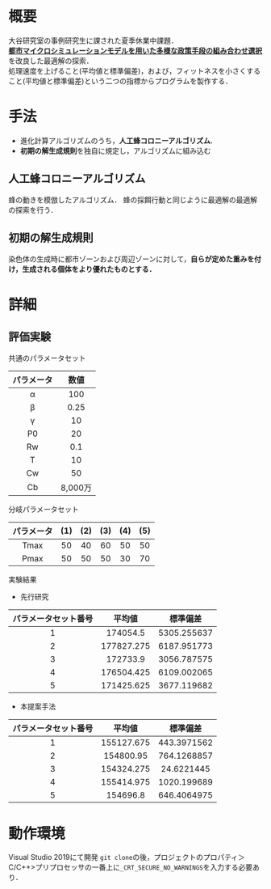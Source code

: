 
# 概要
大谷研究室の事例研究生に課された夏季休業中課題．  
[**都市マイクロシミュレーションモデルを用いた多様な政策手段の組み合わせ選択**](http://library.jsce.or.jp/jsce/open/00039/201211_no46/pdf/161.pdf)を改良した最適解の探索．  
処理速度を上げること(平均値と標準偏差)，および，フィットネスを小さくすること(平均値と標準偏差)という二つの指標からプログラムを製作する．  

# 手法
- 進化計算アルゴリズムのうち，**人工蜂コロニーアルゴリズム.**
- **初期の解生成規則**を独自に規定し，アルゴリズムに組み込む

## 人工蜂コロニーアルゴリズム
蜂の動きを模倣したアルゴリズム．
蜂の採餌行動と同じように最適解の最適解の探索を行う．

## 初期の解生成規則
染色体の生成時に都市ゾーンおよび周辺ゾーンに対して，**自らが定めた重みを付け，生成される個体をより優れたものとする．**

# 詳細

## 評価実験
共通のパラメータセット

|パラメータ|数値|
|:---:|:---:|
|α	|100|
|β	|0.25|
|γ	|10|
|P0|	20|
|Rw	|0.1|
|T	|10|
|Cw|	50|
|Cb|8,000万|

分岐パラメータセット

|パラメータ|(1)|(2)|(3)|(4)|(5)|
|:---:|:---:|:---:|:---:|:---:|:---:|
|Tmax|50|40|60|50|50|
|Pmax|50|50|50|30|70|]

実験結果

- 先行研究

|パラメータセット番号|平均値|標準偏差|
|:---:|:---:|:---:|
|1|174054.5|	5305.255637|
|2|177827.275|	6187.951773|
|3|172733.9	|3056.787575|
|4|176504.425	|6109.002065|
|5|171425.625	|3677.119682|

- 本提案手法

|パラメータセット番号|平均値|標準偏差|
|:---:|:---:|:---:|
|1|155127.675|	443.3971562|
|2|154800.95	|764.1268857|
|3|154324.275	|24.6221445|
|4|155414.975	|1020.199689|
|5|154696.8	|646.4064975|


# 動作環境
Visual Studio 2019にて開発
`git clone`の後，プロジェクトのプロパティ＞C/C++>プリプロセッサの一番上に`_CRT_SECURE_NO_WARNINGS`を入力する必要あり．
